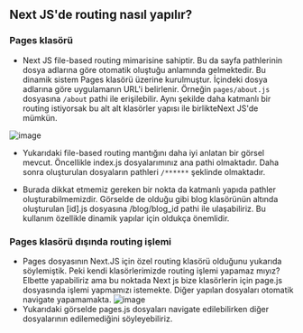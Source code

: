 ## Next JS'de routing nasıl yapılır?
### Pages klasörü

* Next JS file-based routing mimarisine sahiptir. Bu da sayfa pathlerinin dosya adlarına göre otomatik oluştuğu anlamında gelmektedir.
  Bu dinamik sistem  Pages klasörü üzerine kurulmuştur. İçindeki dosya adlarına göre uygulamanın URL'i belirlenir. Örneğin `pages/about.js`  dosyasına  `/about` pathi ile erişilebilir.
  Aynı şekilde daha katmanlı bir routing istiyorsak bu alt alt klasörler yapısı ile birlikteNext JS'de mümkün.
  
![image](https://github.com/velihantpts/NextJS-KendimeNotlar/assets/56006189/5fed51e6-a856-41a6-80ce-f15e1c18cf5a)


* Yukarıdaki file-based routing mantığını daha iyi anlatan bir görsel mevcut. Öncellikle index.js dosyalarımınız ana pathi olmaktadır. Daha sonra oluşturulan dosyaların pathleri `/******` şeklinde olmaktadır.
  
* Burada dikkat etmemiz gereken bir nokta da katmanlı yapıda pathler oluşturabilmemizdir. Görselde de olduğu gibi blog klasörünün altında oluşturulan [id].js dosyasına /blog/blog_id pathi ile ulaşabiliriz. Bu kullanım özellikle
  dinamik yapılar için oldukça önemlidir.

### Pages klasörü dışında routing işlemi

* Pages dosyasının Next.JS için özel routing klasörü olduğunu yukarıda söylemiştik. Peki kendi klasörlerimizde routing işlemi yapamaz mıyız? Elbette yapabiliriz ama bu noktada Next js bize klasörlerin için page.js dosyasında işlemi yapmamızı istemekte. Diğer yapılan dosyaları
  otomatik navigate yapamamakta.
 ![image](https://github.com/velihantpts/NextJS-KendimeNotlar/assets/56006189/969fc50f-1382-4367-a6d5-be4b1ab8f891)
* Yukarıdaki görselde pages.js dosyaları navigate edilebilirken diğer dosyalarının edilemediğini söyleyebiliriz.
